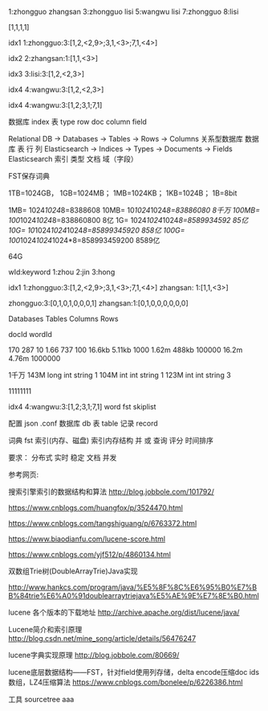 1:zhongguo zhangsan
3:zhongguo  lisi
5:wangwu lisi
7:zhongguo
8:lisi

[1,1,1,1]

idx1 1:zhongguo:3:[1,2,<2,9>;3,1,<3>;7,1,<4>]

idx2 2:zhangsan:1:[1,1,<3>]

idx3 3:lisi:3:[1,2,<2,3>]

idx4 4:wangwu:3:[1,2,<2,3>]


idx4 4:wangwu:3:[1,2;3,1;7,1]

数据库         index
表             type
row            doc
column         field




Relational DB -> Databases -> Tables -> Rows -> Columns
关系型数据库       数据库             表              行                列
Elasticsearch -> Indices   -> Types  -> Documents -> Fields
Elasticsearch      索引               类型        文档                 域（字段）

FST保存词典  


1TB=1024GB，
1GB=1024MB；
1MB=1024KB；
1KB=1024B；
1B=8bit

1MB=              1024*1024*8=8388608
10MB=          10*1024*1024*8=83886080        8千万
100MB=        100*1024*1024*8=838860800       8亿
1G=          1024*1024*1024*8=8589934592      85亿
10G=      10*1024*1024*1024*8=85899345920     858亿
100G=    100*1024*1024*1024*8=858993459200    8589亿

64G

wId:keyword
1:zhou
2:jin
3:hong


idx1 1:zhongguo:3:[1,2,<2,9>;3,1,<3>;7,1,<4>]
zhangsan:       1:[1,1,<3>]

zhongguo:3:[0,1,0,1,0,0,0,1]
zhangsan:1:[0,1,0,0,0,0,0,0]


Databases
Tables
Columns
Rows


docId wordId 






170       287     10
1.66      737     100
16.6kb    5.11kb  1000
1.62m     488kb   100000
16.2m     4.76m   1000000


1千万
143M   long  int  string  1
104M   int   int  string  1
123M   int   int  string  3

11111111

idx4 4:wangwu:3:[1,2;3,1;7,1]
word   fst
skiplist

配置   json .conf
数据库 db
表 table
记录 record

词典 fst
索引(内存、磁盘)
索引内存结构
并 或 查询
评分 时间排序





要求：
分布式
实时
稳定
文档
并发

参考网页:

搜索引擎索引的数据结构和算法
http://blog.jobbole.com/101792/

https://www.cnblogs.com/huangfox/p/3524470.html

https://www.cnblogs.com/tangshiguang/p/6763372.html

https://www.biaodianfu.com/lucene-score.html

https://www.cnblogs.com/yjf512/p/4860134.html

双数组Trie树(DoubleArrayTrie)Java实现

http://www.hankcs.com/program/java/%E5%8F%8C%E6%95%B0%E7%BB%84trie%E6%A0%91doublearraytriejava%E5%AE%9E%E7%8E%B0.html

lucene 各个版本的下载地址
http://archive.apache.org/dist/lucene/java/

Lucene简介和索引原理
http://blog.csdn.net/mine_song/article/details/56476247

lucene字典实现原理
http://blog.jobbole.com/80669/

lucene底层数据结构——FST，针对field使用列存储，delta encode压缩doc ids数组，LZ4压缩算法
https://www.cnblogs.com/bonelee/p/6226386.html

工具 sourcetree
aaa
